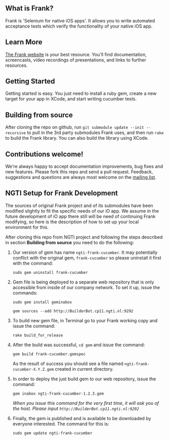 What is Frank?
----

Frank is 'Selenium for native iOS apps'. It allows you to write automated acceptance tests which verify the functionality of your native iOS app.

Learn More
----

[The Frank website](http://www.testingwithfrank.com) is your best resource. You'll find documentation, screencasts, video recordings of presentations, and links to further resources.


Getting Started
---------------

Getting started is easy. You just need to install a ruby gem, create a new target for your app in XCode, and start writing cucumber tests.

Building from source
----
After cloning the repo on github, run `git submodule update --init --recursive` to pull in the 3rd party submodules Frank uses, and then run `rake` to build the Frank library. You can also build the library using XCode.


Contributions welcome!
------------

We're always happy to accept documentation improvements, bug fixes and new features. Please fork this repo and
send a pull request. Feedback, suggestions and questions are always most welcome on the [mailing list](http://groups.google.com/group/frank-discuss).

NGTI Setup for Frank Development
----
The sources of original Frank project and of its submodules have been modified slightly to fit the specific needs of our iO app. We assume in the future development of iO app there still will be need of continuing Frank modifying, so here is the description of how to set up your local environment for this.

After cloning this repo from NGTI project and following the steps described in section **Building from source** you need to do the following:

1. Our version of gem has name `ngti-frank-cucumber`. It may potentially conflict with the original gem, `frank-cucumber` so please uninstall it first with the command:

   `sudo gem uninstall frank-cucumber`

2. Gem file is being deployed to a separate web repository that is only accessible from inside of our company network. To set it up, issue the commands:

    `sudo gem install geminabox`

    `gem sources --add http://BuilderBot.cp11.ngti.nl:9292`

3. To build new gem file, in Terminal go to your Frank working copy and issue the command:

   `rake build_for_release`

4. After the build was successful, `cd gem` and issue the command:

   `gem build frank-cucumber.gemspec`
   
   As the result of success you should see a file named `ngti-frank-cucumber-X.Y.Z.gem` created in current directory.

5. In order to deploy the just build gem to our web repository, issue the command:

   `gem inabox ngti-frank-cucumber-1.2.3.gem`

   *When you issue this command for the very first time, it will ask you of the host. Please input `http://BuilderBot.cp11.ngti.nl:9292`*

6. Finally, the gem is published and is available to be downloaded by everyone interested. The command for this is:

   `sudo gem update ngti-frank-cucumber`

